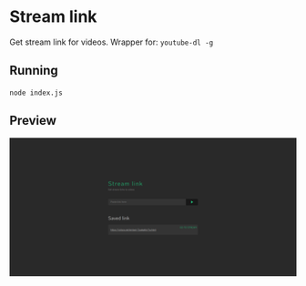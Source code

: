 # Stream link

Get stream link for videos. Wrapper for: ```youtube-dl -g```

## Running

```
node index.js
```
## Preview

![Stream Link](https://raw.githubusercontent.com/maeek/streamLink/master/preview.png)
